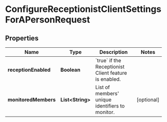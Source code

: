 <!--  Copyright 2025 Cisco Systems Inc.

Permission is hereby granted, free of charge, to any person obtaining a copy
of this software and associated documentation files (the "Software"), to deal
in the Software without restriction, including without limitation the rights
to use, copy, modify, merge, publish, distribute, sublicense, and/or sell
copies of the Software, and to permit persons to whom the Software is
furnished to do so, subject to the following conditions:

The above copyright notice and this permission notice shall be included in
all copies or substantial portions of the Software.

THE SOFTWARE IS PROVIDED "AS IS", WITHOUT WARRANTY OF ANY KIND, EXPRESS OR
IMPLIED, INCLUDING BUT NOT LIMITED TO THE WARRANTIES OF MERCHANTABILITY,
FITNESS FOR A PARTICULAR PURPOSE AND NONINFRINGEMENT. IN NO EVENT SHALL THE
AUTHORS OR COPYRIGHT HOLDERS BE LIABLE FOR ANY CLAIM, DAMAGES OR OTHER
LIABILITY, WHETHER IN AN ACTION OF CONTRACT, TORT OR OTHERWISE, ARISING FROM,
OUT OF OR IN CONNECTION WITH THE SOFTWARE OR THE USE OR OTHER DEALINGS IN
THE SOFTWARE.-->


# ConfigureReceptionistClientSettingsForAPersonRequest


## Properties

| Name | Type | Description | Notes |
|------------ | ------------- | ------------- | -------------|
|**receptionEnabled** | **Boolean** | &#x60;true&#x60; if the Receptionist Client feature is enabled. |  |
|**monitoredMembers** | **List&lt;String&gt;** | List of members&#39; unique identifiers to monitor. |  [optional] |



